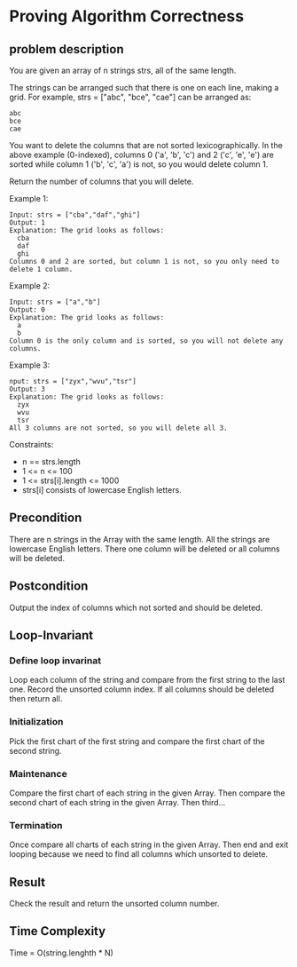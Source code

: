 # Proving Algorithm Correctness

## problem description

You are given an array of n strings strs, all of the same length.

The strings can be arranged such that there is one on each line, making a grid. For example, strs = ["abc", "bce", "cae"] can be arranged as:

```example
abc
bce
cae
```

You want to delete the columns that are not sorted lexicographically. In the above example (0-indexed), columns 0 ('a', 'b', 'c') and 2 ('c', 'e', 'e') are sorted while column 1 ('b', 'c', 'a') is not, so you would delete column 1.

Return the number of columns that you will delete.

Example 1:

```example
Input: strs = ["cba","daf","ghi"]
Output: 1
Explanation: The grid looks as follows:
  cba
  daf
  ghi
Columns 0 and 2 are sorted, but column 1 is not, so you only need to delete 1 column.
```

Example 2:

```example
Input: strs = ["a","b"]
Output: 0
Explanation: The grid looks as follows:
  a
  b
Column 0 is the only column and is sorted, so you will not delete any columns.
```

Example 3:

```example
nput: strs = ["zyx","wvu","tsr"]
Output: 3
Explanation: The grid looks as follows:
  zyx
  wvu
  tsr
All 3 columns are not sorted, so you will delete all 3.
```

Constraints:

- n == strs.length
- 1 <= n <= 100
- 1 <= strs[i].length <= 1000
- strs[i] consists of lowercase English letters.

## Precondition

There are n strings in the Array with the same length. All the strings are lowercase English letters. There one column will be deleted or all columns will be deleted.

## Postcondition

Output the index of columns which not sorted and should be deleted.

## Loop-Invariant

### Define loop invarinat

Loop each column of the string and compare from the first string to the last one. Record the unsorted column index. If all columns should be deleted then return all.

### Initialization

Pick the first chart of the first string and compare the first chart of the second string.

### Maintenance

Compare the first chart of each string in the given Array. Then compare the second chart of each string in the given Array. Then third...

### Termination

Once compare all charts of each string in the given Array. Then end and exit looping because we need to find all columns which unsorted to delete.

## Result

Check the result and return the unsorted column number.

## Time Complexity

Time = O(string.lenghth \* N)

